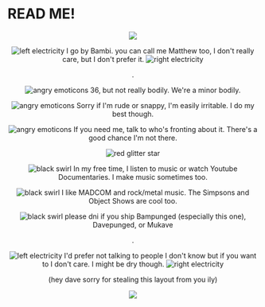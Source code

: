 # READ ME!
<p align="center">
  <img src="https://file.garden/ZYeKwZ1Byy9B5AzI/MoonshineF1SweetCornSeeds-Treated-ezgif.com-resize.jpg"/>
</p>
<p align="center">
  <img src="https://file.garden/ZYeKwZ1Byy9B5AzI/886c2fe0-ezgif.com-rotate.gif" alt="left electricity">
  I go by Bambi. you can call me Matthew too, I don't really care, but I don't prefer it.
  <img src="https://file.garden/ZYeKwZ1Byy9B5AzI/886c2fe0.gif" alt="right electricity">
</p>
<p align="center">
  .
</p>
<p align="center">
  <img src="https://file.garden/ZYeKwZ1Byy9B5AzI/3e511865.gif" alt="angry emoticons"> 36, but not really bodily. We're a minor bodily.
</p>
<p align="center">
   <img src="https://file.garden/ZYeKwZ1Byy9B5AzI/3e511865.gif" alt="angry emoticons"> Sorry if I'm rude or snappy, I'm easily irritable. I do my best though.
</p>
<p align="center">
   <img src="https://file.garden/ZYeKwZ1Byy9B5AzI/3e511865.gif" alt="angry emoticons"> If you need me, talk to who's fronting about it. There's a good chance I'm not there.
</p>
<p align="center">
  <img src="https://file.garden/ZYeKwZ1Byy9B5AzI/tumblr_5656e93e5ec647a22631b94e4f56425e_71eb00a1_75.webp" alt="red glitter star">
</p>
<p align=center>
  <img src="https://file.garden/ZYeKwZ1Byy9B5AzI/dad65ff9.gif" alt="black swirl"> In my free time, I listen to music or watch Youtube Documentaries. I make music sometimes too.
</p>
<p align="center">
  <img src="https://file.garden/ZYeKwZ1Byy9B5AzI/dad65ff9.gif" alt="black swirl"> I like MADCOM and rock/metal music. The Simpsons and Object Shows are cool too.
</p>
<p align="center">
  <img src="https://file.garden/ZYeKwZ1Byy9B5AzI/dad65ff9.gif" alt="black swirl"> please dni if you ship Bampunged (especially this one), Davepunged, or Mukave
</p>
<p align="center">
  .
</p>
<p align="center">
  <img src="https://file.garden/ZYeKwZ1Byy9B5AzI/886c2fe0-ezgif.com-rotate.gif" alt="left electricity">
  I'd prefer not talking to people I don't know but if you want to I don't care. I might be dry though.
  <img src="https://file.garden/ZYeKwZ1Byy9B5AzI/886c2fe0.gif" alt="right electricity">
</p>
<p align="center">
(hey dave sorry for stealing this layout from you ily)
</p>
<p align="center">
  <img src="https://file.garden/ZYeKwZ1Byy9B5AzI/download-ezgif.com-resize.gif"/>
</p>
